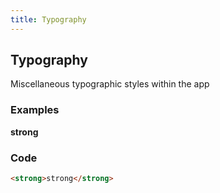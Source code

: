 ```yaml
---
title: Typography
---
```

## Typography
Miscellaneous typographic styles within the app

### Examples
<div class="library__example">
  <strong>strong</strong>
</div>

### Code
```html
<strong>strong</strong>
```